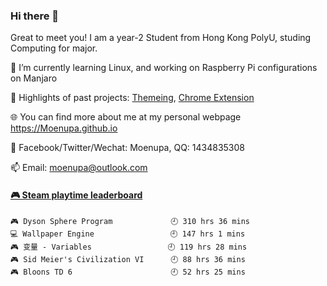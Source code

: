 ### Hi there 👋

<!--
**Moenupa/Moenupa** is a ✨ _special_ ✨ repository because its `README.md` (this file) appears on your GitHub profile.

Here are some ideas to get you started:

- 🔭 I’m currently working on ...
- 🌱 I’m currently learning ...
- 👯 I’m looking to collaborate on ...
- 🤔 I’m looking for help with ...
- 💬 Ask me about ...
- 📫 How to reach me: ...
- 😄 Pronouns: ...
- ⚡ Fun fact: ...
-->

Great to meet you! I am a year-2 Student from Hong Kong PolyU, studing Computing for major.

🌱 I’m currently learning Linux, and working on Raspberry Pi configurations on Manjaro

🔭 Highlights of past projects: <a href="https://github.com/Moenupa/Pigeon" target="_blank">Themeing</a>, <a href="https://github.com/Moenupa/MindTabs" target="_blank">Chrome Extension</a>

🌐 You can find more about me at my personal webpage <a href="https://Moenupa.github.io" target="_blank">https://Moenupa.github.io</a>

💬 Facebook/Twitter/Wechat: Moenupa, QQ: 1434835308

📫 Email: <a href="mailto:moenupa@outlook.com" target="_blank">moenupa@outlook.com</a>

<!-- steam-box start -->
#### <a href="https://gist.github.com/dd5e2c295036bcfa7251a8dfe5facabc" target="_blank">🎮 Steam playtime leaderboard</a>
```text
🎮 Dyson Sphere Program             🕘 310 hrs 36 mins
💻 Wallpaper Engine                 🕘 147 hrs 1 mins
🎮 变量 - Variables                 🕘 119 hrs 28 mins
🎮 Sid Meier's Civilization VI      🕘 88 hrs 36 mins
🎮 Bloons TD 6                      🕘 52 hrs 25 mins
```
<!-- Powered by https://github.com/YouEclipse/steam-box . -->
<!-- steam-box end -->
